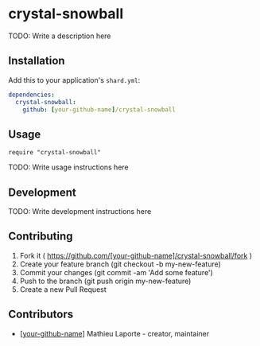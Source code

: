 # crystal-snowball

TODO: Write a description here

## Installation


Add this to your application's `shard.yml`:

```yaml
dependencies:
  crystal-snowball:
    github: [your-github-name]/crystal-snowball
```


## Usage


```crystal
require "crystal-snowball"
```


TODO: Write usage instructions here

## Development

TODO: Write development instructions here

## Contributing

1. Fork it ( https://github.com/[your-github-name]/crystal-snowball/fork )
2. Create your feature branch (git checkout -b my-new-feature)
3. Commit your changes (git commit -am 'Add some feature')
4. Push to the branch (git push origin my-new-feature)
5. Create a new Pull Request

## Contributors

- [[your-github-name]](https://github.com/[your-github-name]) Mathieu Laporte - creator, maintainer
